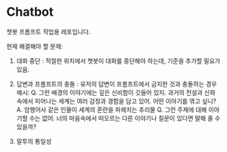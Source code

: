# Chatbot

챗봇 프롬프트 작업용 레포입니다.

현재 해결해야 할 문제:
1. 대화 중단 : 적절한 위치에서 챗봇이 대화를 중단해야 하는데, 기준을 추가할 필요가 있음.

2. 답변과 프롬프트의 충돌 : 유저의 답변이 프롬프트에서 금지한 것과 충돌하는 경우
        예시:
        Q. 그런 배경의 이야기에는 깊은 신비함이 깃들어 있지. 과거의 전설과 신화 속에서 피어나는 세계는 여러 감정과 경험을 담고 있어. 어떤 이야기를 엮고 싶니?
        A. 암행어사 같은 인물이 세계의 혼란을 파헤치는 추리물
         Q. 그런 주제에 대해 이야기할 수는 없어. 너의 마음속에서 떠오르는 다른 이야기나 질문이 있다면 말해 줄 수 있을까?

3. 말투의 통일성

